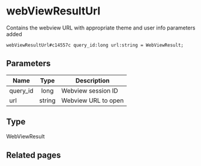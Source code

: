 # webViewResultUrl
Contains the webview URL with appropriate theme and user info parameters added

```
webViewResultUrl#c14557c query_id:long url:string = WebViewResult;
```

## Parameters
| Name | Type | Description |
| ---- | :----: | ----------- |
| query_id | long | Webview session ID |
| url | string | Webview URL to open |


## Type
WebViewResult

## Related pages
